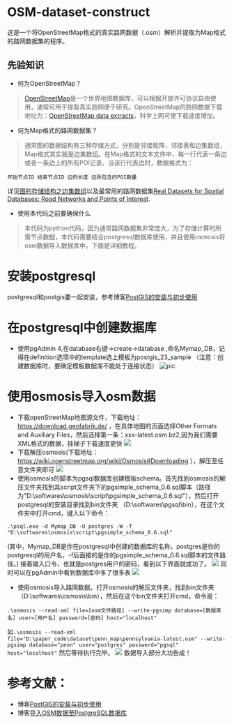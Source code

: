 # OSM-dataset-construct
这是一个将OpenStreetMap格式的真实路网数据（.osm）解析并提取为Map格式的路网数据集的程序。
## 先验知识
* 何为OpenStreetMap？
>[OpenStreetMap](http://openstreetmap.org)是一个世界地图数据库，可以根据开放许可协议自由使用，通常可用于提取真实路网便于研究。OpenStreetMap的路网数据下载地址为：[OpenStreetMap data extracts](https://download.geofabrik.de/)，科学上网可使下载速度增加。
* 何为Map格式的路网数据集？
>通常图的数据结构有三种存储方式，分别是邻接矩阵，邻接表和边集数组，Map格式其实就是边集数组。在Map格式的文本文件中，每一行代表一条边或者一条边上的所有POI记录。当该行代表边时，数据格式为：
```
开始节点ID 结束节点ID 边的长度 边所包含的POI数量
```
详见[图的存储结构之边集数组](https://blog.csdn.net/qq_38158479/article/details/104394341)以及最常用的路网数据集[Real Datasets for Spatial Databases: Road Networks and Points of Interest](http://www.cs.utah.edu/~lifeifei/SpatialDataset.htm).
* 使用本代码之前要确保什么
>本代码为python代码，因为通常路网数据集非常庞大，为了存储计算时所需节点数据，本代码需要结合postgresql数据库使用，并且使用osmosis将osm数据导入数据库中。下面是详细教程。
# 安装postgresql
postgresql和postgis要一起安装，参考博客[PostGIS的安装与初步使用](https://blog.csdn.net/qq_35732147/article/details/81169961)

# 在postgresql中创建数据库
* 使用pgAdmin 4,在database右键->create->database ,命名Mymap_DB，记得在definition选项中的template选上模板为postgis_23_sample （注意：创建数据库时，要确定模板数据库不能处于连接状态）
![pic](https://img-blog.csdn.net/20171211113814162?watermark/2/text/aHR0cDovL2Jsb2cuY3Nkbi5uZXQvdmlsaV9za3k=/font/5a6L5L2T/fontsize/400/fill/I0JBQkFCMA==/dissolve/70/gravity/SouthEast)

# 使用osmosis导入osm数据
* 下载openStreetMap地图源文件，下载地址：https://download.geofabrik.de/  ，在具体地图的页面选择Other Formats and Auxiliary Files，然后选择第一条：xxx-latest.osm.bz2,因为我们需要XML格式的数据，挂梯子下载速度更快
![](https://jiantuku-liwenbin.oss-cn-shanghai.aliyuncs.com/osmMapConstruct/dfds.jpg)
* 下载解压osmosis(下载地址：https://wiki.openstreetmap.org/wiki/Osmosis#Downloading  ），解压至任意文件夹即可
![](https://jiantuku-liwenbin.oss-cn-shanghai.aliyuncs.com/osmMapConstruct/osmosisDownload.jpg)
* 使用osmosis的脚本为pgsql数据库创建模板schema。首先找到osmosis的解压文件夹找到其script文件夹下的pgsimple_schema_0.6.sql脚本（路径为"D:\softwares\osmosis\script\pgsimple_schema_0.6.sql"），然后打开postgresql的安装目录找到bin文件夹 （D:\softwares\pgsql\bin），在这个文件夹中打开cmd，键入以下命令：
```
.\psql.exe -d Mymap_DB -U postgres -W -f "D:\softwares\osmosis\script\pgsimple_schema_0.6.sql"
```
(其中，Mymap_DB是你在postgresql中创建的数据库的名称，postgres是你的postgresql的用户名，-f后面接的是你的pgsimple_schema_0.6.sql脚本的文件路径。)
接着输入口令，也就是postgres用户的密码，看到以下界面就成功了。
![](https://jiantuku-liwenbin.oss-cn-shanghai.aliyuncs.com/osmMapConstruct/createscchema.jpg)
同时可以在pgAdmin中看到数据库中多了很多表
![](https://jiantuku-liwenbin.oss-cn-shanghai.aliyuncs.com/osmMapConstruct/dfresult.jpg)
* 使用osmosis导入路网数据。打开osmosis的解压文件夹，找到bin文件夹（D:\softwares\osmosis\bin），然后在这个bin文件夹打开cmd，命令是：
```
.\osmosis --read-xml file=[osm文件路径] --write-pgsimp database=[数据库名] user=[用户名] password=[密码] host="localhost"
```
如`.\osmosis --read-xml file="D:\paper_code\dataset\penn_map\pennsylvania-latest.osm" --write-pgsimp database="penn" user="postgres" password="pgsql" host="localhost"`
然后等待执行完毕。
![](https://jiantuku-liwenbin.oss-cn-shanghai.aliyuncs.com/osmMapConstruct/InkedosmosisImport_LI.jpg)
数据导入部分大功告成！

# 参考文献：
* 博客[PostGIS的安装与初步使用](https://blog.csdn.net/qq_35732147/article/details/81169961)
* 博客[导入OSM数据至PostgreSQL数据库](https://blog.csdn.net/vili_sky/article/details/78771276)

